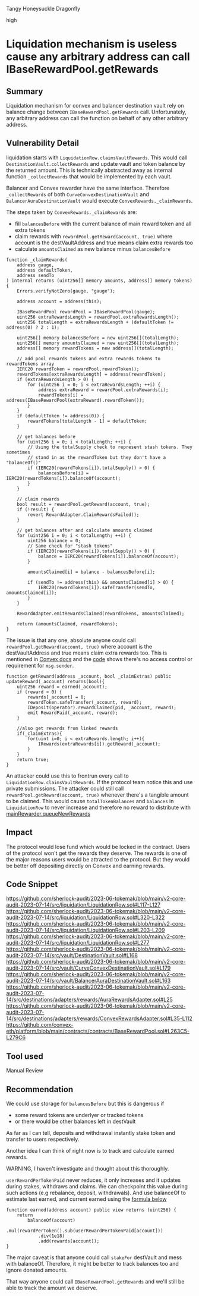 Tangy Honeysuckle Dragonfly

high

# Liquidation mechanism is useless cause any arbitrary address can call IBaseRewardPool.getRewards
## Summary
Liquidation mechanism for convex and balancer destination vault rely on balance change between `IBaseRewardPool.getRewards` call. Unfortunately, any arbitrary address can call the function on behalf of any other arbitrary address.

## Vulnerability Detail
liquidation starts with `LiquidationRow.claimsVaultRewards`. This would call `DestinationVault.collectRewards` and update vault and token balance by the returned amount. This is technically abstracted away as internal function `_collectRewards` that would be implemented by each vault.

Balancer and Convex rewarder have the same interface. Therefore `_collectRewards` of both `CurveConvexDestinationVault` and `BalancerAuraDestinationVault` would execute `ConvexRewards._claimRewards`.

The steps taken by `ConvexRewards._claimRewards` are:
* fill `balancesBefore` with the current balance of main reward token and all extra tokens
* claim rewards with `rewardPool.getReward(account, true)` where account is the destVaultAddress and true means claim extra rewards too
* calculate `amountsClaimed` as new balance minus `balancesBefore`

```solidity
function _claimRewards(
    address gauge,
    address defaultToken,
    address sendTo
) internal returns (uint256[] memory amounts, address[] memory tokens) {
    Errors.verifyNotZero(gauge, "gauge");

    address account = address(this);

    IBaseRewardPool rewardPool = IBaseRewardPool(gauge);
    uint256 extraRewardsLength = rewardPool.extraRewardsLength();
    uint256 totalLength = extraRewardsLength + (defaultToken != address(0) ? 2 : 1);

    uint256[] memory balancesBefore = new uint256[](totalLength);
    uint256[] memory amountsClaimed = new uint256[](totalLength);
    address[] memory rewardTokens = new address[](totalLength);

    // add pool rewards tokens and extra rewards tokens to rewardTokens array
    IERC20 rewardToken = rewardPool.rewardToken();
    rewardTokens[extraRewardsLength] = address(rewardToken);
    if (extraRewardsLength > 0) {
        for (uint256 i = 0; i < extraRewardsLength; ++i) {
            address extraReward = rewardPool.extraRewards(i);
            rewardTokens[i] = address(IBaseRewardPool(extraReward).rewardToken());
        }
    }
    if (defaultToken != address(0)) {
        rewardTokens[totalLength - 1] = defaultToken;
    }

    // get balances before
    for (uint256 i = 0; i < totalLength; ++i) {
        // Using the totalSupply check to represent stash tokens. They sometimes
        // stand in as the rewardToken but they don't have a "balanceOf()"
        if (IERC20(rewardTokens[i]).totalSupply() > 0) {
            balancesBefore[i] = IERC20(rewardTokens[i]).balanceOf(account);
        }
    }

    // claim rewards
    bool result = rewardPool.getReward(account, true);
    if (!result) {
        revert RewardAdapter.ClaimRewardsFailed();
    }

    // get balances after and calculate amounts claimed
    for (uint256 i = 0; i < totalLength; ++i) {
        uint256 balance = 0;
        // Same check for "stash tokens"
        if (IERC20(rewardTokens[i]).totalSupply() > 0) {
            balance = IERC20(rewardTokens[i]).balanceOf(account);
        }

        amountsClaimed[i] = balance - balancesBefore[i];

        if (sendTo != address(this) && amountsClaimed[i] > 0) {
            IERC20(rewardTokens[i]).safeTransfer(sendTo, amountsClaimed[i]);
        }
    }

    RewardAdapter.emitRewardsClaimed(rewardTokens, amountsClaimed);

    return (amountsClaimed, rewardTokens);
}
```

The issue is that any one, absolute anyone could call `rewardPool.getReward(account, true)` where account is the destVaultAddress and true means claim extra rewards too. This is mentioned in [Convex docs](https://docs.convexfinance.com/convexfinanceintegration/baserewardpool#claim-rewards) and the [code](https://github.com/convex-eth/platform/blob/main/contracts/contracts/BaseRewardPool.sol#L263C5-L279C6) shows there's no access control or requirement for `msg.sender`.

```solidity
function getReward(address _account, bool _claimExtras) public updateReward(_account) returns(bool){
    uint256 reward = earned(_account);
    if (reward > 0) {
        rewards[_account] = 0;
        rewardToken.safeTransfer(_account, reward);
        IDeposit(operator).rewardClaimed(pid, _account, reward);
        emit RewardPaid(_account, reward);
    }

    //also get rewards from linked rewards
    if(_claimExtras){
        for(uint i=0; i < extraRewards.length; i++){
            IRewards(extraRewards[i]).getReward(_account);
        }
    }
    return true;
}
```

An attacker could use this to frontrun every call to `LiquidationRow.claimsVaultRewards`. If the protocol team notice this and use private submissions. The attacker could still call `rewardPool.getReward(account, true)` whenever there's a tangible amount to be claimed. This would cause `totalTokenBalances` and `balances` in `LiquidationRow` to never increase and therefore no reward to distribute with [mainRewarder.queueNewRewards](https://github.com/sherlock-audit/2023-06-tokemak/blob/main/v2-core-audit-2023-07-14/src/liquidation/LiquidationRow.sol#L277)


## Impact
The protocol would lose fund which would be locked in the contract. Users of the protocol won't get the rewards they deserve. The rewards is one of the major reasons users would be attracted to the protocol. But they would be better off depositing directly on Convex and earning rewards.

## Code Snippet
https://github.com/sherlock-audit/2023-06-tokemak/blob/main/v2-core-audit-2023-07-14/src/liquidation/LiquidationRow.sol#L117-L127
https://github.com/sherlock-audit/2023-06-tokemak/blob/main/v2-core-audit-2023-07-14/src/liquidation/LiquidationRow.sol#L320-L322
https://github.com/sherlock-audit/2023-06-tokemak/blob/main/v2-core-audit-2023-07-14/src/liquidation/LiquidationRow.sol#L203-L209
https://github.com/sherlock-audit/2023-06-tokemak/blob/main/v2-core-audit-2023-07-14/src/liquidation/LiquidationRow.sol#L277
https://github.com/sherlock-audit/2023-06-tokemak/blob/main/v2-core-audit-2023-07-14/src/vault/DestinationVault.sol#L168
https://github.com/sherlock-audit/2023-06-tokemak/blob/main/v2-core-audit-2023-07-14/src/vault/CurveConvexDestinationVault.sol#L179
https://github.com/sherlock-audit/2023-06-tokemak/blob/main/v2-core-audit-2023-07-14/src/vault/BalancerAuraDestinationVault.sol#L163
https://github.com/sherlock-audit/2023-06-tokemak/blob/main/v2-core-audit-2023-07-14/src/destinations/adapters/rewards/AuraRewardsAdapter.sol#L25
https://github.com/sherlock-audit/2023-06-tokemak/blob/main/v2-core-audit-2023-07-14/src/destinations/adapters/rewards/ConvexRewardsAdapter.sol#L35-L112
https://github.com/convex-eth/platform/blob/main/contracts/contracts/BaseRewardPool.sol#L263C5-L279C6


## Tool used

Manual Review

## Recommendation
We could use storage for `balancesBefore` but this is dangerous if 
* some reward tokens are underlyer or tracked tokens
* or there would be other balances left in destVault

As far as I can tell, deposits and withdrawal instantly stake token and transfer to users respectively.

Another idea I can think of right now is to track and calculate earned rewards.

WARNING, I haven't investigate and thought about this thoroughly.

`userRewardPerTokenPaid` never reduces, it only increases and it updates during stakes, withdraws and claims. We can checkpoint this value during such actions (e.g rebalance, deposit, withdrawals). And use balanceOf to estimate last earned, and current earned using the [formula below](https://github.com/convex-eth/platform/blob/main/contracts/contracts/BaseRewardPool.sol#L149-L156)
```solidity
function earned(address account) public view returns (uint256) {
    return
        balanceOf(account)
            .mul(rewardPerToken().sub(userRewardPerTokenPaid[account]))
            .div(1e18)
            .add(rewards[account]);
}
```

The major caveat is that anyone could call `stakeFor` destVault and mess with balanceOf. Therefore, it might be better to track balances too and ignore donated amounts.

That way anyone could call `IBaseRewardPool.getRewards` and we'll still be able to track the amount we deserve.
